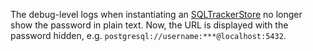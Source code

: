 The debug-level logs when instantiating an
[SQLTrackerStore](./api/tracker-stores#sql-tracker-store)
no longer show the password in plain text. Now, the URL is displayed with the password
hidden, e.g. `postgresql://username:***@localhost:5432`.
